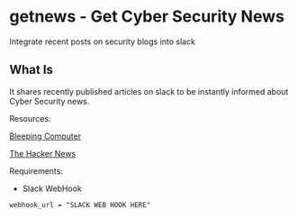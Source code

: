 # getnews - Get Cyber Security News
Integrate recent posts on security blogs into slack

## What Is

It shares recently published articles on slack to be instantly informed about Cyber Security news.

Resources:

[Bleeping Computer](https://www.bleepingcomputer.com/)

[The Hacker News](https://thehackernews.com/)

Requirements:
- Slack WebHook

```
webhook_url = "SLACK WEB HOOK HERE"
```
